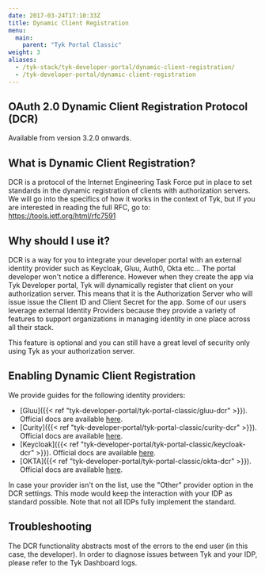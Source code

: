 ```yaml
---
date: 2017-03-24T17:10:33Z
title: Dynamic Client Registration
menu:
  main:
    parent: "Tyk Portal Classic"
weight: 3
aliases:
  - /tyk-stack/tyk-developer-portal/dynamic-client-registration/
  - /tyk-developer-portal/dynamic-client-registration
---
```


## OAuth 2.0 Dynamic Client Registration Protocol (DCR)

Available from version 3.2.0 onwards.

## What is Dynamic Client Registration? 

DCR is a protocol of the Internet Engineering Task Force put in place to set standards in the dynamic registration of clients with authorization servers. 
We will go into the specifics of how it works in the context of Tyk, but if you are interested in reading the full RFC, go to: https://tools.ietf.org/html/rfc7591

## Why should I use it? 

DCR is a way for you to integrate your developer portal with an external identity provider such as Keycloak, Gluu, Auth0, Okta etc... 
The portal developer won't notice a difference. However when they create the app via Tyk Developer portal, Tyk will dynamically register that client on your authorization server. This means that it is the Authorization Server who will issue issue the Client ID and Client Secret for the app.
Some of our users leverage external Identity Providers because they provide a variety of features to support organizations in managing identity in one place across all their stack. 

This feature is optional and you can still have a great level of security only using Tyk as your authorization server. 

## Enabling Dynamic Client Registration

We provide guides for the following identity providers:

- [Gluu]({{< ref "tyk-developer-portal/tyk-portal-classic/gluu-dcr" >}}). Official docs are available [here](https://gluu.org/docs/gluu-server/4.0/admin-guide/openid-connect/#dynamic-client-registration).
- [Curity]({{< ref "tyk-developer-portal/tyk-portal-classic/curity-dcr" >}}). Official docs are available [here](https://curity.io/docs/idsvr/latest/token-service-admin-guide/dcr.html).
- [Keycloak]({{< ref "tyk-developer-portal/tyk-portal-classic/keycloak-dcr" >}}). Official docs are available [here](https://github.com/keycloak/keycloak-documentation/blob/master/securing_apps/topics/client-registration.adoc).
- [OKTA]({{< ref "tyk-developer-portal/tyk-portal-classic/okta-dcr" >}}). Official docs are available [here](https://developer.okta.com/docs/reference/api/oauth-clients/).


In case your provider isn't on the list, use the "Other" provider option in the DCR settings. This mode would keep the interaction with your IDP as standard possible. Note that not all IDPs fully implement the standard.

## Troubleshooting

The DCR functionality abstracts most of the errors to the end user (in this case, the developer). In order to diagnose issues between Tyk and your IDP, please refer to the Tyk Dashboard logs.
